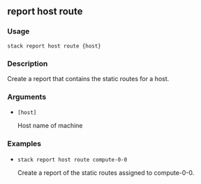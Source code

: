 ## report host route

### Usage

`stack report host route {host}`

### Description

Create a report that contains the static routes for a host.

### Arguments

* `[host]`

   Host name of machine


### Examples

* `stack report host route compute-0-0`

   Create a report of the static routes assigned to compute-0-0.



